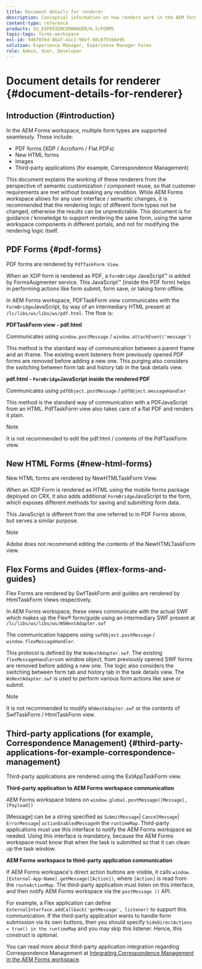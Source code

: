 ```yaml
---
title: Document details for renderer
description: Conceptual information on how renders work in the AEM Forms workspace to render the various supported form and file types.
content-type: reference
products: SG_EXPERIENCEMANAGER/6.5/FORMS
topic-tags: forms-workspace
exl-id: 946f0f6d-86af-41c1-98ef-98c8f5566e95
solution: Experience Manager, Experience Manager Forms
role: Admin, User, Developer
---
```

# Document details for renderer {#document-details-for-renderer}

## Introduction {#introduction}

In the AEM Forms workspace, multiple form types are supported seamlessly. These include:

* PDF forms (XDP / Acroform / Flat PDFs)
* New HTML forms
* Images
* Third-party applications (for example, Correspondence Management)

This document explains the working of these renderers from the perspective of semantic customization / component reuse, so that customer requirements are met without breaking any rendition. While AEM Forms workspace allows for any user interface / semantic changes, it is recommended that the rendering logic of different form types not be changed, otherwise the results can be unpredictable. This document is for guidance / knowledge to support rendering the same form, using the same workspace components in different portals, and not for modifying the rendering logic itself.

## PDF Forms {#pdf-forms}

PDF forms are rendered by `PdfTaskForm View`.

When an XDP form is rendered as PDF, a `FormBridge` JavaScript&trade; is added by FormsAugmenter service. This JavaScript&trade; (inside the PDF form) helps in performing actions like form submit, form save, or taking form offline.

In AEM Forms workspace, PDFTaskForm view communicates with the `FormBridge`JavaScript, by way of an intermediary HTML present at `/lc/libs/ws/libs/ws/pdf.html`. The flow is:

**PDFTaskForm view - pdf.html**

Communicates using `window.postMessage` / `window.attachEvent('message')`

This method is the standard way of communication between a parent frame and an iframe. The existing event listeners from previously opened PDF forms are removed before adding a new one. This purging also considers the switching between form tab and history tab in the task details view.

**pdf.html - `FormBridge`JavaScript inside the rendered PDF**

Communicates using `pdfObject.postMessage` / `pdfObject.messageHandler`

This method is the standard way of communication with a PDFJavaScript from an HTML. PdfTaskForm view also takes care of a flat PDF and renders it plain.

>[!NOTE]
>
>It is not recommended to edit the pdf.html / contents of the PdfTaskForm view.

## New HTML Forms {#new-html-forms}

New HTML forms are rendered by NewHTMLTaskForm View.

When an XDP Form is rendered as HTML using the mobile forms package deployed on CRX, it also adds additional `FormBridge`JavaScript to the form, which exposes different methods for saving and submitting form data.

This JavaScript is different from the one referred to in PDF Forms above, but serves a similar purpose.

>[!NOTE]
>
>Adobe does not recommend editing the contents of the NewHTMLTaskForm view.

## Flex Forms and Guides {#flex-forms-and-guides}

Flex Forms are rendered by SwfTaskForm and guides are rendered by HtmlTaskForm Views respectively.

In AEM Forms workspace, these views communicate with the actual SWF which makes up the Flex&reg; form/guide using an intermediary SWF present at `/lc/libs/ws/libs/ws/WSNextAdapter.swf`

The communication happens using `swfObject.postMessage` / `window.flexMessageHandler`.

This protocol is defined by the `WsNextAdapter.swf`. The existing `flexMessageHandlers`on window object, from previously opened SWF forms are removed before adding a new one. The logic also considers the switching between form tab and history tab in the task details view. The `WsNextAdapter.swf` is used to perform various form actions like save or submit.

>[!NOTE]
>
>It is not recommended to modify `WSNextAdapter.swf` or the contents of SwfTaskForm / HtmlTaskForm view.

## Third-party applications (for example, Correspondence Management) {#third-party-applications-for-example-correspondence-management}

Third-party applications are rendered using the ExtAppTaskForm view.

**Third-party application to AEM Forms workspace communication**

AEM Forms workspace listens on `window.global.postMessage([Message],[Payload])`

[Message] can be a string specified as `SubmitMessage`| `CancelMessage`| `ErrorMessage`| `actionEnabledMessage`in the `runtimeMap`. Third-party applications must use this interface to notify the AEM Forms workspace as needed. Using this interface is mandatory, because the AEM Forms workspace must know that when the task is submitted so that it can clean up the task window.

**AEM Forms workspace to third-party application communication**

If AEM Forms workspace's direct action buttons are visible, it calls `window.[External-App-Name].getMessage([Action])`, where `[Action]` is read from the `routeActionMap`. The third-party application must listen on this interface, and then notify AEM Forms workspace via the `postMessage ()` API.

For example, a Flex application can define `ExternalInterface.addCallback('getMessage', listener)` to support this communication. If the third-party application wants to handle form submission via its own buttons, then you should specify `hideDirectActions = true() in the runtimeMap` and you may skip this listener. Hence, this construct is optional.

You can read more about third-party application integration regarding Correspondence Management at [Integrating Correspondence Management in the AEM Forms workspace](/help/forms/using/integrating-correspondence-management-html-workspace.md).

